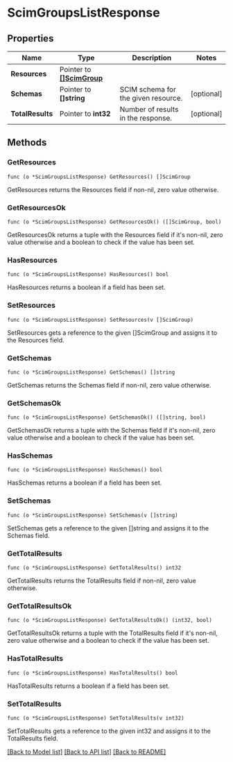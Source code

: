 # ScimGroupsListResponse

## Properties

Name | Type | Description | Notes
------------ | ------------- | ------------- | -------------
**Resources** | Pointer to [**[]ScimGroup**](ScimGroup.md) |  | 
**Schemas** | Pointer to **[]string** | SCIM schema for the given resource. | [optional] 
**TotalResults** | Pointer to **int32** | Number of results in the response. | [optional] 

## Methods

### GetResources

`func (o *ScimGroupsListResponse) GetResources() []ScimGroup`

GetResources returns the Resources field if non-nil, zero value otherwise.

### GetResourcesOk

`func (o *ScimGroupsListResponse) GetResourcesOk() ([]ScimGroup, bool)`

GetResourcesOk returns a tuple with the Resources field if it's non-nil, zero value otherwise
and a boolean to check if the value has been set.

### HasResources

`func (o *ScimGroupsListResponse) HasResources() bool`

HasResources returns a boolean if a field has been set.

### SetResources

`func (o *ScimGroupsListResponse) SetResources(v []ScimGroup)`

SetResources gets a reference to the given []ScimGroup and assigns it to the Resources field.

### GetSchemas

`func (o *ScimGroupsListResponse) GetSchemas() []string`

GetSchemas returns the Schemas field if non-nil, zero value otherwise.

### GetSchemasOk

`func (o *ScimGroupsListResponse) GetSchemasOk() ([]string, bool)`

GetSchemasOk returns a tuple with the Schemas field if it's non-nil, zero value otherwise
and a boolean to check if the value has been set.

### HasSchemas

`func (o *ScimGroupsListResponse) HasSchemas() bool`

HasSchemas returns a boolean if a field has been set.

### SetSchemas

`func (o *ScimGroupsListResponse) SetSchemas(v []string)`

SetSchemas gets a reference to the given []string and assigns it to the Schemas field.

### GetTotalResults

`func (o *ScimGroupsListResponse) GetTotalResults() int32`

GetTotalResults returns the TotalResults field if non-nil, zero value otherwise.

### GetTotalResultsOk

`func (o *ScimGroupsListResponse) GetTotalResultsOk() (int32, bool)`

GetTotalResultsOk returns a tuple with the TotalResults field if it's non-nil, zero value otherwise
and a boolean to check if the value has been set.

### HasTotalResults

`func (o *ScimGroupsListResponse) HasTotalResults() bool`

HasTotalResults returns a boolean if a field has been set.

### SetTotalResults

`func (o *ScimGroupsListResponse) SetTotalResults(v int32)`

SetTotalResults gets a reference to the given int32 and assigns it to the TotalResults field.


[[Back to Model list]](../README.md#documentation-for-models) [[Back to API list]](../README.md#documentation-for-api-endpoints) [[Back to README]](../README.md)


